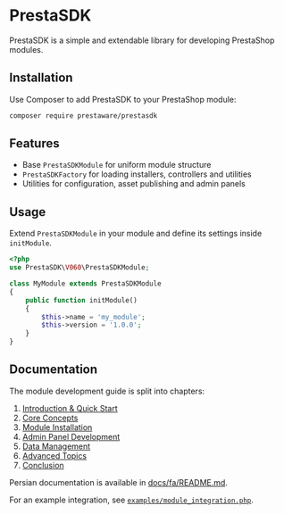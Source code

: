 # PrestaSDK

PrestaSDK is a simple and extendable library for developing PrestaShop modules.

## Installation
Use Composer to add PrestaSDK to your PrestaShop module:

```bash
composer require prestaware/prestasdk
```

## Features
- Base `PrestaSDKModule` for uniform module structure
- `PrestaSDKFactory` for loading installers, controllers and utilities
- Utilities for configuration, asset publishing and admin panels

## Usage
Extend `PrestaSDKModule` in your module and define its settings inside `initModule`.

```php
<?php
use PrestaSDK\V060\PrestaSDKModule;

class MyModule extends PrestaSDKModule
{
    public function initModule()
    {
        $this->name = 'my_module';
        $this->version = '1.0.0';
    }
}
```

## Documentation

The module development guide is split into chapters:

1. [Introduction & Quick Start](docs/01_introduction_quick_start.md)
2. [Core Concepts](docs/02_core_concepts.md)
3. [Module Installation](docs/03_module_installation.md)
4. [Admin Panel Development](docs/04_admin_panel_development.md)
5. [Data Management](docs/05_data_management.md)
6. [Advanced Topics](docs/06_advanced_topics.md)
7. [Conclusion](docs/07_conclusion.md)

Persian documentation is available in [docs/fa/README.md](docs/fa/README.md).

For an example integration, see [`examples/module_integration.php`](examples/module_integration.php).

